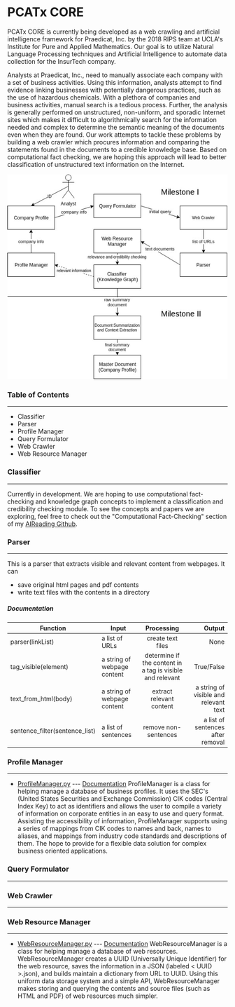 # PCATx CORE

PCATx CORE is currently being developed as a web crawling and artificial intelligence framework for Praedicat, Inc. by the 2018 RIPS team at UCLA's Institute for Pure and Applied Mathematics. Our goal is to utilize Natural Language Processing techniques and Artificial Intelligence to automate data collection for the InsurTech company.

Analysts at Praedicat, Inc., need to manually associate each company with a set of business activities. Using this information, analysts attempt to find evidence linking businesses with potentially dangerous practices, such as the use of hazardous chemicals. With a plethora of companies and business activities, manual search is a tedious process. Further, the analysis is generally performed on unstructured, non-uniform, and sporadic Internet sites which makes it difficult to algorithmically search for the information needed and complex to determine the semantic meaning of the documents even when they are found. Our work attempts to tackle these problems by building a web crawler which procures information and comparing the statements found in the documents to a credible knowledge base. Based on computational fact checking, we are hoping this approach will lead to better classification of unstructured text information on the Internet.

![Diagram of PCATx Core Architecture](/img/PCATxCOREArchitecture.jpg)

### Table of Contents
---------------------
* Classifier
* Parser
* Profile Manager
* Query Formulator
* Web Crawler
* Web Resource Manager

### Classifier
--------------

Currently in development. We are hoping to use computational fact-checking and knowledge graph concepts to implement a classification and credibility checking module. To see the concepts and papers we are exploring, feel free to check out the "Computational Fact-Checking" section of my [AIReading Github](https://github.com/alexandermichels/AIReading#computational-fact-checking).


### Parser
----------
This is a parser that extracts visible and relevant content from webpages.
It can
* save original html pages and pdf contents
* write text files with the contents in a directory

##### Documentation

|Function | Input        | Processing           | Output  |
|-----   | ------------- |:-------------:| -----:|
|parser(linkList)    | a list of URLs      | create text files | None |
|tag_visible(element)    |  a string of webpage content   | determine if the content in a tag is visible and relevant | True/False|
|text_from_html(body)    |  a string of webpage content  | extract relevant content |a string of visible and relevant text|
|sentence_filter(sentence_list)| a list of sentences | remove non-sentences | a list of sentences after removal|


### Profile Manager
-------------------

* [ProfileManager.py](knowledge_management/ProfileManager.py) --- [Documentation](knowledge_management/docs/ProfileManager.md)
ProfileManager is a class for helping manage a database of business profiles. It uses the SEC's (United States Securities and Exchange Commission) CIK codes (Central Index Key) to act as identifiers and allows the user to compile a variety of information on corporate entities in an easy to use and query format. Assisting the accessibility of information, ProfileManager supports using a series of mappings from CIK codes to names and back, names to aliases, and mappings from industry code standards and descriptions of them. The hope to provide for a flexible data solution for complex business oriented applications.

### Query Formulator
--------------------

### Web Crawler
---------------

### Web Resource Manager
-------------------------------

* [WebResourceManager.py](knowledge_management/WebResourceManager.py) --- [Documentation](knowledge_management/docs/WebResourceManager.md)
WebResourceManager is a class for helping manage a database of web resources. WebResourceManager creates a UUID (Universally Unique Identifier) for the web resource, saves the information in a JSON (labeled < UUID >.json), and builds maintain a dictionary from  URL to UUID. Using this uniform data storage system and a simple API, WebResourceManager makes storing and querying the contents and source files (such as HTML and PDF) of web resources much simpler.
